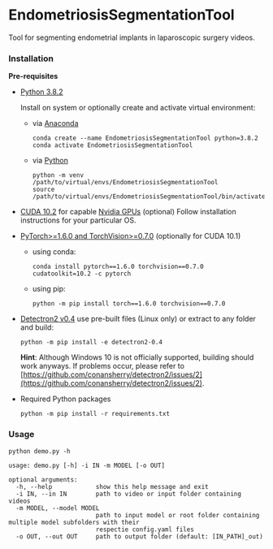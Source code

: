 # EndometriosisSegmentationTool

Tool for segmenting endometrial implants in laparoscopic surgery videos.

### Installation

**Pre-requisites**

- [Python 3.8.2](https://www.python.org/downloads/release/python-382/)

  Install on system or optionally create and activate virtual environment:

  - via [Anaconda](https://anaconda.org/)

    ```
    conda create --name EndometriosisSegmentationTool python=3.8.2
    conda activate EndometriosisSegmentationTool

    ```

  - via [Python](https://www.python.org/)

    ```
    python -m venv /path/to/virtual/envs/EndometriosisSegmentationTool
    source /path/to/virtual/envs/EndometriosisSegmentationTool/bin/activate
    ```

- [CUDA 10.2](https://developer.nvidia.com/cuda-10.2-download-archive) for capable [Nvidia GPUs](https://developer.nvidia.com/cuda-gpus) (optional)
  Follow installation instructions for your particular OS.
- [PyTorch>=1.6.0 and TorchVision>=0.7.0](https://pytorch.org/get-started/previous-versions/) (optionally for CUDA 10.1)
  - using conda:
    ```
    conda install pytorch==1.6.0 torchvision==0.7.0 cudatoolkit=10.2 -c pytorch
    ```
  - using pip:
    ```
    python -m pip install torch==1.6.0 torchvision==0.7.0
    ```
- [Detectron2 v0.4](https://github.com/facebookresearch/detectron2/releases/tag/v0.4)
  use pre-built files (Linux only) or extract to any folder and build:
  ```
  python -m pip install -e detectron2-0.4
  ```
  **Hint**: Although Windows 10 is not officially supported, building should work anyways. If problems occur, please refer to [https://github.com/conansherry/detectron2/issues/2](https://github.com/conansherry/detectron2/issues/2).
- Required Python packages
  ```
  python -m pip install -r requirements.txt
  ```

### Usage
```
python demo.py -h
```
```
usage: demo.py [-h] -i IN -m MODEL [-o OUT]

optional arguments:
  -h, --help            show this help message and exit
  -i IN, --in IN        path to video or input folder containing videos
  -m MODEL, --model MODEL
                        path to input model or root folder containing multiple model subfolders with their
                        respectie config.yaml files
  -o OUT, --out OUT     path to output folder (default: [IN_PATH]_out)
```

